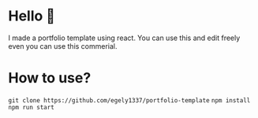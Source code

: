 # Hello 👋
I made a portfolio template using react. You can use this and edit freely even you can use this commerial.

# How to use?
`git clone https://github.com/egely1337/portfolio-template`
`npm install`
`npm run start` 